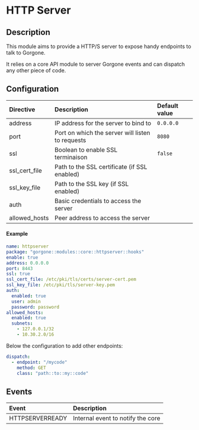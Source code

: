 # HTTP Server

## Description

This module aims to provide a HTTP/S server to expose handy endpoints to talk to Gorgone.

It relies on a core API module to server Gorgone events and can dispatch any other piece of code.

## Configuration

| Directive     | Description                                      | Default value |
| :------------ | :----------------------------------------------- | :------------ |
| address       | IP address for the server to bind to             | `0.0.0.0`     |
| port          | Port on which the server will listen to requests | `8080`        |
| ssl           | Boolean to enable SSL terminaison                | `false`       |
| ssl_cert_file | Path to the SSL certificate (if SSL enabled)     |               |
| ssl_key_file  | Path to the SSL key (if SSL enabled)             |               |
| auth          | Basic credentials to access the server           |               |
| allowed_hosts | Peer address to access the server                |               |

#### Example

```yaml
name: httpserver
package: "gorgone::modules::core::httpserver::hooks"
enable: true
address: 0.0.0.0
port: 8443
ssl: true
ssl_cert_file: /etc/pki/tls/certs/server-cert.pem
ssl_key_file: /etc/pki/tls/server-key.pem
auth:
  enabled: true
  user: admin
  password: password
allowed_hosts:
  enabled: true
  subnets:
    - 127.0.0.1/32
    - 10.30.2.0/16
```

Below the configuration to add other endpoints:

```yaml
dispatch:
  - endpoint: "/mycode"
    method: GET
    class: "path::to::my::code"
```

## Events

| Event           | Description                       |
| :-------------- | :-------------------------------- |
| HTTPSERVERREADY | Internal event to notify the core |
